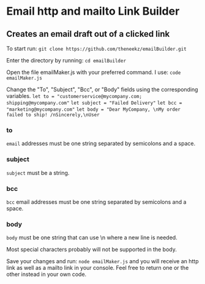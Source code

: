 # Email http and mailto Link Builder

## Creates an email draft out of a clicked link

To start run:
`git clone https://github.com/theneekz/emailBuilder.git`

Enter the directory by running:
`cd emailBuilder`

Open the file emailMaker.js with your preferred command. I use:
`code emailMaker.js`

Change the "To", "Subject", "Bcc", or "Body" fields using the corresponding variables.
`let to = "customerservice@mycompany.com; shipping@mycompany.com"`
`let subject = "Failed Delivery"`
`let bcc = "marketing@mycompany.com"`
`let body = "Dear MyCompany, \nMy order failed to ship! /nSincerely,\nUser`

### to

`email` addresses must be one string separated by semicolons and a space.

### subject

`subject` must be a string.

### bcc

`bcc` email addresses must be one string separated by semicolons and a space.

### body

`body` must be one string that can use \n where a new line is needed.

Most special characters probably will not be supported in the body.

Save your changes and run:
`node emailMaker.js`
and you will receive an http link as well as a mailto link in your console. Feel free to return one or the other instead in your own code.
